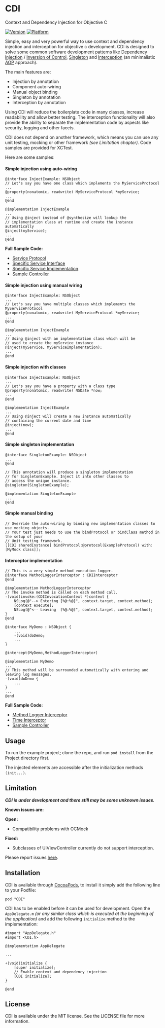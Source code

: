 CDI
===

Context and Dependency Injection for Objective C

[![Version](https://cocoapod-badges.herokuapp.com/v/CDI/badge.png)](http://cocoadocs.org/docsets/CDI)
[![Platform](https://cocoapod-badges.herokuapp.com/p/CDI/badge.png)](http://cocoadocs.org/docsets/CDI)

Simple, easy and very powerful way to use context and dependency injection and interception for objective c development. CDI is designed to solve some common software development patterns like [Dependency Injection](http://en.wikipedia.org/wiki/Dependency_injection) / [Inversion of Control](http://en.wikipedia.org/wiki/Inversion_of_control), [Singleton](http://en.wikipedia.org/wiki/Singleton_pattern) and [Interception](http://en.wikipedia.org/wiki/Interceptor_pattern) (an minimalistic [AOP](http://en.wikipedia.org/wiki/Aspect-oriented_programming) approach).

The main features are:

* Injection by annotation
* Component auto-wiring
* Manual object binding
* Singleton by annotation
* Interception by annotation


Using CDI will reduce the boilerplate code in many classes, increase readability and allow better testing. The interception functionality will also provide the ability to separate the implementation code by aspects like security, logging and other facets.

CDI does not depend on another framework, which means you can use any unit testing, mocking or other framework *(see Limitation chapter)*. Code samples are provided for XCTest.

Here are some samples:

#### Simple injection using auto-wiring

```objc
@interface InjectExample: NSObject
// Let's say you have one class which implements the MyServiceProtocol
...
@property(nonatomic, readwrite) MyServiceProtocol *myService;
...
@end
    
@implementation InjectExample
...
// Using @inject instead of @synthesize will lookup the 
// implementation class at runtime and create the instance automatically
@inject(myService);
...
@end
```

**Full Sample Code:**

* [Service Protocol](https://github.com/real-prometheus/CDI/blob/master/Project/Sample/Sample/MySample1Service.h)
* [Specific Service Interface](https://github.com/real-prometheus/CDI/blob/master/Project/Sample/Sample/MySample1ServiceImplemetation.h)
* [Specific Service Implementation](https://github.com/real-prometheus/CDI/blob/master/Project/Sample/Sample/MySample1ServiceImplemetation.m)
* [Sample Controller](https://github.com/real-prometheus/CDI/blob/master/Project/Sample/Sample/Sample1Controller.m)


#### Simple injection using manual wiring

```objc
@interface InjectExample: NSObject
...
// Let's say you have multiple classes which implements the MyServiceProtocol
@property(nonatomic, readwrite) MyServiceProtocol *myService;
...
@end
    
@implementation InjectExample
...
// Using @inject with an implementation class which will be
// used to create the myService instance 
@inject(myService, MyServiceImplementation);
...
@end
```
    
#### Simple injection with classes
```objc
@interface InjectExample: NSObject
...
// Let's say you have a property with a class type
@property(nonatomic, readwrite) NSDate *now;
...
@end
    
@implementation InjectExample
...
// Using @inject will create a new instance automatically
// containing the current date and time 
@inject(now);
...
@end
```
    
#### Simple singleton implementation
   
```objc
@interface SingletonExample: NSObject
...
@end
    
// This annotation will produce a singleton implementation
// for SingletonExample. Inject it into other classes to
// access the unique instance.
@singleton(SingletonExample);
    
@implementation SingletonExample
...
@end
```
    
#### Simple manual binding
    
```objc
// Override the auto-wiring by binding new implementation classes to use mocking objects.
// Your test just needs to use the bindProtocol or bindClass method in the setup of your
// Unit testing framework.
[[CDI sharedInstance] bindProtocol:@protocol(ExampleProtocol) with:[MyMock class]];
```

#### Interceptor implementation
    
```objc
// This is a very simple method execution logger.
@interface MethodLoggerInterceptor : CDIInterceptor
@end

@implementation MethodLoggerInterceptor
// The invoke method is called on each method call.
-(void)invoke:(CDIInvocationContext *)context {
   	NSLog(@"--> Entering [%@:%@]", context.target, context.method);
   	[context execute];
   	NSLog(@"<-- Leaving  [%@:%@]", context.target, context.method);
}
@end
	
@interface MyDemo : NSObject {
	...
	-(void)doDemo;
	...
}
	
@intercept(MyDemo,MethodLoggerInterceptor)
	
@implementation MyDemo
...
// This method will be surrounded automatically with entering and leaving log messages.
-(void)doDemo {
   	...
}
...
@end
```
	
**Full Sample Code:**

* [Method Logger Interceptor](https://github.com/real-prometheus/CDI/blob/master/Project/Sample/Sample/Sample5MethodLoggerInterceptor.m)
* [Time Interceptor](https://github.com/real-prometheus/CDI/blob/master/Project/Sample/Sample/Sample5TimeInterceptor.m)
* [Sample Controller](https://github.com/real-prometheus/CDI/blob/master/Project/Sample/Sample/Sample5Controller.m)

## Usage

To run the example project; clone the repo, and run `pod install` from the Project directory first.

The injected elements are accessible after the initialization methods `(init...)`.

## Limitation

***CDI is under development and there still may be some unknown issues.***

**Known issues are:**

__Open:__

* Compatibility problems with OCMock

__Fixed:__

* Subclasses of UIViewController currently do not support interception.

Please report issues [here](https://github.com/real-prometheus/CDI/issues).

## Installation

CDI is available through [CocoaPods](http://cocoapods.org), to install
it simply add the following line to your Podfile:

    pod "CDI"
    
CDI has to be enabled before it can be used for development. Open the `AppDelegate.m` *(or any similar class which is executed at the beginning of the application)* and add the following `initialize` method to the implementation:

```objc
#import "AppDelegate.h"
#import <CDI.h>

@implementation AppDelegate
	
...
	
+(void)initialize {
    [super initialize];
    // Enable context and dependency injection
    [CDI initialize];
}
	
@end
```

## License

CDI is available under the MIT license. See the LICENSE file for more information.
